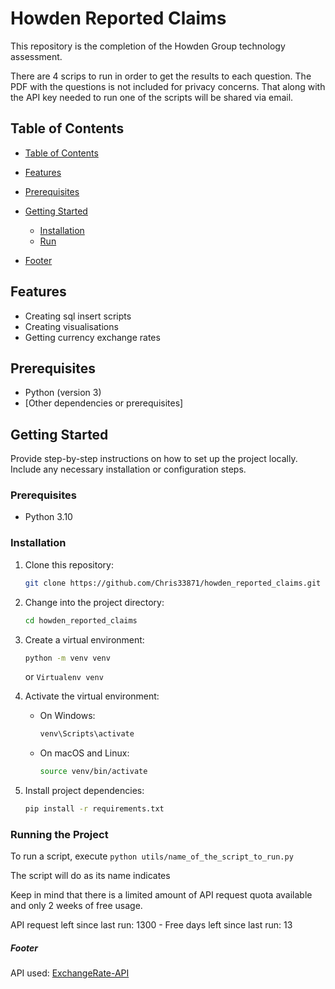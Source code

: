 # Howden Reported Claims

This repository is the completion of the Howden Group technology assessment.

There are 4 scrips to run in order to get the results to each question. The PDF with the questions is not included for privacy concerns. That along with the API key needed to run one of the scripts will be shared via email.

## Table of Contents

- [Table of Contents](#table-of-contents)
- [Features](#features)
- [Prerequisites](#prerequisites)
- [Getting Started](#getting-started)

  - [Installation](#installation)
  - [Run](#Running-the-Project)

- [Footer](#Footer)

## Features

- Creating sql insert scripts
- Creating visualisations
- Getting currency exchange rates

## Prerequisites

- Python (version 3)
- [Other dependencies or prerequisites]

## Getting Started

Provide step-by-step instructions on how to set up the project locally. Include any necessary installation or configuration steps.

### Prerequisites

- Python 3.10

### Installation

1. Clone this repository:

   ```bash
   git clone https://github.com/Chris33871/howden_reported_claims.git
   ```

2. Change into the project directory:

   ```bash
   cd howden_reported_claims
   ```

3. Create a virtual environment:

   ```bash
   python -m venv venv
   ```

   or `Virtualenv venv`

4. Activate the virtual environment:

   - On Windows:

     ```bash
     venv\Scripts\activate
     ```

   - On macOS and Linux:

     ```bash
     source venv/bin/activate
     ```

5. Install project dependencies:

   ```bash
   pip install -r requirements.txt
   ```

### Running the Project

To run a script, execute
`python utils/name_of_the_script_to_run.py`

The script will do as its name indicates

Keep in mind that there is a limited amount of API request quota available and only 2 weeks of free usage.

API request left since last run: 1300 - Free days left since last run: 13

##### Footer

API used: [ExchangeRate-API](https://app.exchangerate-api.com/dashboard)
